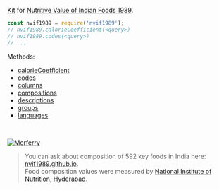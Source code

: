 [Kit] for [Nutritive Value of Indian Foods 1989].

```javascript
const nvif1989 = require('nvif1989');
// nvif1989.calorieCoefficient(<query>)
// nvif1989.codes(<query>)
// ...
```

Methods:
- [calorieCoefficient](https://www.npmjs.com/package/@nvif1989/caloriecoefficient)
- [codes](https://www.npmjs.com/package/@nvif1989/codes)
- [columns](https://www.npmjs.com/package/@nvif1989/columns)
- [compositions](https://www.npmjs.com/package/@nvif1989/compositions)
- [descriptions](https://www.npmjs.com/package/@nvif1989/descriptions)
- [groups](https://www.npmjs.com/package/@nvif1989/groups)
- [languages](https://www.npmjs.com/package/@nvif1989/languages)

<br>

[![Merferry](https://i.imgur.com/mGVou5c.png)](https://merferry.github.io)
> You can ask about composition of 592 key foods in India here: [nvif1989.github.io].<br>
> Food composition values were measured by [National Institute of Nutrition, Hyderabad].<br>

[Nutritive Value of Indian Foods 1989]: https://www.icmr.nic.in/content/nutritive-value-indian-foods-nvif-c-gopalan-b-v-rama-sastri-sc-balasubramanian-revised
[Kit]: https://en.wikipedia.org/wiki/Kit_(of_components)
[nvif1989.github.io]: https://nvif1989.github.io
[National Institute of Nutrition, Hyderabad]: https://www.nin.res.in/
